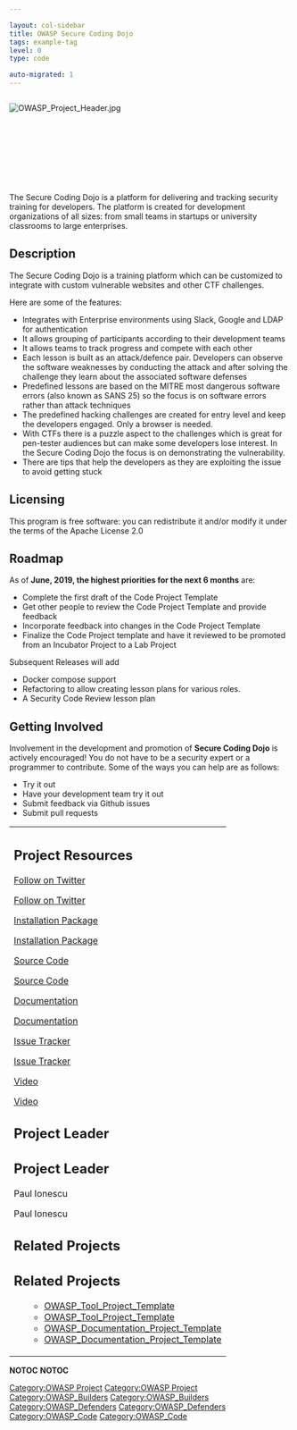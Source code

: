 ```yaml
---

layout: col-sidebar
title: OWASP Secure Coding Dojo
tags: example-tag
level: 0
type: code

auto-migrated: 1
---
```

<div style="width:100%;height:160px;border:0,margin:0;overflow: hidden;">

![OWASP_Project_Header.jpg](OWASP_Project_Header.jpg
"OWASP_Project_Header.jpg")

</div>

<table>
<tbody>
<tr class="odd">
<p>The Secure Coding Dojo is a platform for delivering and tracking security training for developers. The platform is created for development organizations of all sizes: from small teams in startups or university classrooms to large enterprises.</p>
<h2 id="description">Description</h2>
<p>The Secure Coding Dojo is a training platform which can be customized to integrate with custom vulnerable websites and other CTF challenges.</p>
<p>Here are some of the features:</p>
<ul>
<li>Integrates with Enterprise environments using Slack, Google and LDAP for authentication</li>
<li>It allows grouping of participants according to their development teams</li>
<li>It allows teams to track progress and compete with each other</li>
<li>Each lesson is built as an attack/defence pair. Developers can observe the software weaknesses by conducting the attack and after solving the challenge they learn about the associated software defenses</li>
<li>Predefined lessons are based on the MITRE most dangerous software errors (also known as SANS 25) so the focus is on software errors rather than attack techniques</li>
<li>The predefined hacking challenges are created for entry level and keep the developers engaged. Only a browser is needed.</li>
<li>With CTFs there is a puzzle aspect to the challenges which is great for pen-tester audiences but can make some developers lose interest. In the Secure Coding Dojo the focus is on demonstrating the vulnerability.</li>
<li>There are tips that help the developers as they are exploiting the issue to avoid getting stuck</li>
</ul>
<h2 id="licensing">Licensing</h2>
<p>This program is free software: you can redistribute it and/or modify it under the terms of the Apache License 2.0</p>
<h2 id="roadmap">Roadmap</h2>
<p>As of <strong>June, 2019, the highest priorities for the next 6 months</strong> are:</p>
<ul>
<li>Complete the first draft of the Code Project Template</li>
<li>Get other people to review the Code Project Template and provide feedback</li>
<li>Incorporate feedback into changes in the Code Project Template</li>
<li>Finalize the Code Project template and have it reviewed to be promoted from an Incubator Project to a Lab Project</li>
</ul>
<p>Subsequent Releases will add</p>
<ul>
<li>Docker compose support</li>
<li>Refactoring to allow creating lesson plans for various roles.</li>
<li>A Security Code Review lesson plan</li>
</ul>
<h2 id="getting_involved">Getting Involved</h2>
<p>Involvement in the development and promotion of <strong>Secure Coding Dojo</strong> is actively encouraged! You do not have to be a security expert or a programmer to contribute. Some of the ways you can help are as follows:</p>
<ul>
<li>Try it out</li>
<li>Have your development team try it out</li>
<li>Submit feedback via Github issues</li>
<li>Submit pull requests</li>
</ul></td>
<td><h2 id="project_resources">Project Resources</h2>
<p><a href="https://twitter.com/SecureCodeDojo">Follow on Twitter</a></p>
<p><a href="https://twitter.com/SecureCodeDojo">Follow on Twitter</a></p>
<p><a href="https://hub.docker.com/u/securecodingdojo">Installation Package</a></p>
<p><a href="https://hub.docker.com/u/securecodingdojo">Installation Package</a></p>
<p><a href="https://github.com/trendmicro/SecureCodingDojo">Source Code</a></p>
<p><a href="https://github.com/trendmicro/SecureCodingDojo">Source Code</a></p>
<p><a href="https://github.com/trendmicro/SecureCodingDojo/wiki">Documentation</a></p>
<p><a href="https://github.com/trendmicro/SecureCodingDojo/wiki">Documentation</a></p>
<p><a href="https://github.com/trendmicro/SecureCodingDojo/issues">Issue Tracker</a></p>
<p><a href="https://github.com/trendmicro/SecureCodingDojo/issues">Issue Tracker</a></p>
<p><a href="https://github.com/trendmicro/SecureCodingDojo/tree/master/demo">Video</a></p>
<p><a href="https://github.com/trendmicro/SecureCodingDojo/tree/master/demo">Video</a></p>
<h2 id="project_leader">Project Leader</h2>
<h2 id="project_leader">Project Leader</h2>
<p>Paul Ionescu</p>
<p>Paul Ionescu</p>
<h2 id="related_projects">Related Projects</h2>
<h2 id="related_projects">Related Projects</h2>
<ul>
<ul>
<li><a href="OWASP_Tool_Project_Template" title="wikilink">OWASP_Tool_Project_Template</a></li>
<li><a href="OWASP_Tool_Project_Template" title="wikilink">OWASP_Tool_Project_Template</a></li>
<li><a href="OWASP_Documentation_Project_Template" title="wikilink">OWASP_Documentation_Project_Template</a></li>
<li><a href="OWASP_Documentation_Project_Template" title="wikilink">OWASP_Documentation_Project_Template</a></li>
</ul></td>
</ul></td>
</tr>
</tr>
</tbody>
</tbody>
</table>
</table>


__NOTOC__ <headertabs />
__NOTOC__ <headertabs />


[Category:OWASP Project](Category:OWASP_Project "wikilink")
[Category:OWASP Project](Category:OWASP_Project "wikilink")
[Category:OWASP_Builders](Category:OWASP_Builders "wikilink")
[Category:OWASP_Builders](Category:OWASP_Builders "wikilink")
[Category:OWASP_Defenders](Category:OWASP_Defenders "wikilink")
[Category:OWASP_Defenders](Category:OWASP_Defenders "wikilink")
[Category:OWASP_Code](Category:OWASP_Code "wikilink")
[Category:OWASP_Code](Category:OWASP_Code "wikilink")

